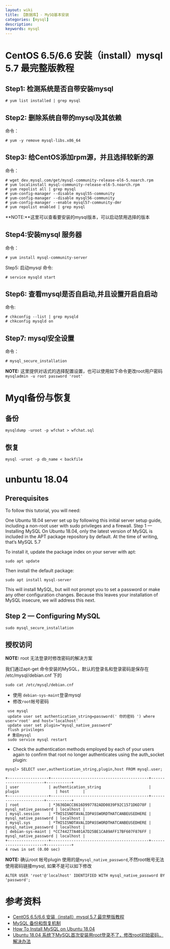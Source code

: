 ```yaml
---
layout: wiki
title: 【数据库】- MySQ基本安装
categories: [mysql]
description: 
keywords: mysql
---
```


#  CentOS 6.5/6.6 安装（install）mysql 5.7 最完整版教程

## Step1: 检测系统是否自带安装mysql

```
# yum list installed | grep mysql
```

## Step2: 删除系统自带的mysql及其依赖
命令：
```
# yum -y remove mysql-libs.x86_64
```

## Step3: 给CentOS添加rpm源，并且选择较新的源
命令：
```
# wget dev.mysql.com/get/mysql-community-release-el6-5.noarch.rpm
# yum localinstall mysql-community-release-el6-5.noarch.rpm
# yum repolist all | grep mysql
# yum-config-manager --disable mysql55-community
# yum-config-manager --disable mysql56-community
# yum-config-manager --enable mysql57-community-dmr
# yum repolist enabled | grep mysql
```

**NOTE:**这里可以查看要安装的mysql版本，可以启动禁用选择的版本

## Step4:安装mysql 服务器
命令：
```
# yum install mysql-community-server
```

Step5: 启动mysql
命令:
```
# service mysqld start
```

## Step6: 查看mysql是否自启动,并且设置开启自启动
命令:
```
# chkconfig --list | grep mysqld
# chkconfig mysqld on
```

## Step7: mysql安全设置
命令：
```
# mysql_secure_installation
```

**NOTE:** 这里提供对话式的选择配置设置，也可以使用如下命令更改root用户密码 `mysqladmin -u root password 'root'`


# Myql备份与恢复

## 备份

```shell
mysqldump -uroot -p wfchat > wfchat.sql
```

## 恢复

```shell
mysql -uroot -p db_name < backfile
```

# unbuntu 18.04

## Prerequisites
To follow this tutorial, you will need:

One Ubuntu 18.04 server set up by following this initial server setup guide, including a non-root user with sudo privileges and a firewall.
Step 1 — Installing MySQL
On Ubuntu 18.04, only the latest version of MySQL is included in the APT package repository by default. At the time of writing, that’s MySQL 5.7

To install it, update the package index on your server with apt:
```shell
sudo apt update
```

Then install the default package:
```shell
sudo apt install mysql-server
```
This will install MySQL, but will not prompt you to set a password or make any other configuration changes. Because this leaves your installation of MySQL insecure, we will address this next.

## Step 2 — Configuring MySQL

```shell
sudo mysql_secure_installation
```

## 授权访问

**NOTE:** root 无法登录时修改密码的解决方案

我们通过apt-get 命令安装的MySQL，默认的登录名和登录密码是保存在 /etc/mysql/debian.cnf 下的

```shell
sudo cat /etc/mysql/debian.cnf
```

* 使用 `debian-sys-maint`登录mysql
* 修改`root`帐号密码

```shell
 use mysql
 update user set authentication_string=password(' 你的密码 ') where user='root' and host='localhost' 
 update user set plugin="mysql_native_password"
 flush privileges
 # 重启mysql
 sudo service mysql restart
```

* Check the authentication methods employed by each of your users again to confirm that root no longer authenticates using the auth_socket plugin:

```shell
mysql> SELECT user,authentication_string,plugin,host FROM mysql.user;

+------------------+-------------------------------------------+-----------------------+-----------+
| user             | authentication_string                     | plugin                | host      |
+------------------+-------------------------------------------+-----------------------+-----------+
| root             | *3636DACC8616D997782ADD0839F92C1571D6D78F | mysql_native_password | localhost |
| mysql.session    | *THISISNOTAVALIDPASSWORDTHATCANBEUSEDHERE | mysql_native_password | localhost |
| mysql.sys        | *THISISNOTAVALIDPASSWORDTHATCANBEUSEDHERE | mysql_native_password | localhost |
| debian-sys-maint | *CC744277A401A7D25BE1CA89AFF17BF607F876FF | mysql_native_password | localhost |
+------------------+-------------------------------------------+-----------------------+-----------+
4 rows in set (0.00 sec)

```

**NOTE:** 确认root 帐号plugin 使用的是`mysql_native_password`,不然root帐号无法使用密码链接mysql, 如果不是可以如下修改

```shell
ALTER USER 'root'@'localhost' IDENTIFIED WITH mysql_native_password BY 'password';
```


# 参考资料
* [CentOS 6.5/6.6 安装（install）mysql 5.7 最完整版教程](https://segmentfault.com/a/1190000003049498)
* [MySQL 备份和恢复机制](https://juejin.im/entry/5a0aa2026fb9a045132a369f)
* [How To Install MySQL on Ubuntu 18.04](https://www.digitalocean.com/community/tutorials/how-to-install-mysql-on-ubuntu-18-04)
* [Ubuntu 18.04 系统下MySQL首次安装用root登录不了，修改root初始密码，解决办法](https://blog.csdn.net/verylonglongago/article/details/85479704)
